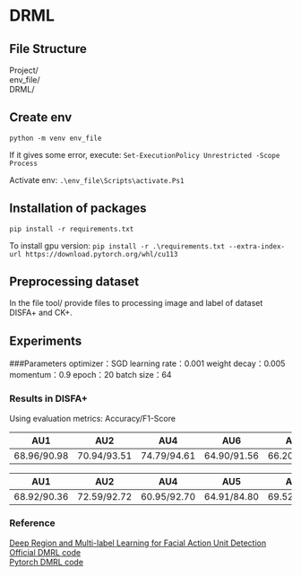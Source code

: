 # DRML
## File Structure 
  Project/  
    env_file/  
    DRML/  

## Create env
  `python -m venv env_file`

If it gives some error, execute:
   `Set-ExecutionPolicy Unrestricted -Scope Process`

Activate env:
   `.\env_file\Scripts\activate.Ps1`


## Installation  of packages
  `pip install -r requirements.txt`
  
To install gpu version: 
  `pip install -r .\requirements.txt --extra-index-url https://download.pytorch.org/whl/cu113`


## Preprocessing dataset
  In the file tool/ provide files to processing image and label of dataset DISFA+ and CK+.
  
## Experiments
###Parameters
optimizer：SGD
learning rate：0.001
weight decay：0.005
momentum：0.9
epoch：20
batch size：64

### Results in DISFA+ 
Using evaluation metrics: Accuracy/F1-Score 

| AU1 | AU2 | AU4 |	AU6	| AU9 |	AU12| AU25 | AU26 |
| --- | --- | --- | --- | --- | --- | --- | --- |
|68.96/90.98|	70.94/93.51|	74.79/94.61|	64.90/91.56|	66.20/97.02	|79.50/95.33|91.61/96.45|	74.33/94.38	|
 

| AU1 | AU2 | AU4 |	AU5 |	AU6	| AU9 |	AU12| AU15 | AU17 | AU20 | AU25 | AU26 | Mean |
| --- | --- | --- | --- | --- | --- | --- | --- | --- | --- | --- | --- | --- |
|68.92/90.36|	72.59/92.72|	60.95/92.70|	64.91/84.80|	69.52/92.71	|62.61/96.70|	85.82/96.79	|43.78/95.61|	25.99/94.09	|22.48/96.91	|94.92/97.88|76.50/94.14	|62.42/93.79|

### Reference
[ Deep Region and Multi-label Learning for Facial Action Unit Detection](https://openaccess.thecvf.com/content_cvpr_2016/papers/Zhao_Deep_Region_and_CVPR_2016_paper.pdf)  
[ Official DMRL code](https://github.com/zkl20061823/DRML)  
[ Pytorch DMRL code](https://github.com/AlexHex7/DRML_pytorch)  

